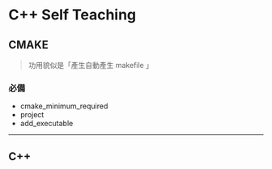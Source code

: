 # C++ Self Teaching

## CMAKE

> 功用貌似是「產生自動產生 makefile 」

### 必備

- cmake_minimum_required
- project
- add_executable

---

## C++
